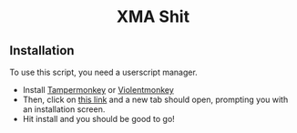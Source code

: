 <div align="center">
  <h1>XMA Shit</h1>


</div>


## Installation
To use this script, you need a userscript manager.

- Install [Tampermonkey](https://www.tampermonkey.net/) or [Violentmonkey](https://violentmonkey.github.io/get-it/)
- Then, click on [this link](https://github.com/Ghoulfriend/fortnite/raw/main/xmahidden.user.js) and a new tab should open, prompting you with an installation screen.
- Hit install and you should be good to go!
